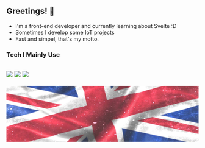 ## Greetings! 👋
- I'm a front-end developer and currently learning about Svelte :D
- Sometimes I develop some IoT projects
- Fast and simpel, that's my motto.

### Tech I Mainly Use
<img src="https://img.shields.io/badge/shadcn%2Fui-000000?style=for-the-badge&logo=shadcnui&logoColor=whit"> <img src="https://img.shields.io/badge/TypeScript-007ACC?style=for-the-badge&logo=typescript&logoColor=white"> <img src="https://img.shields.io/badge/SvelteKit-FF3E00?style=for-the-badge&logo=Svelte&logoColor=white">
-
![union-jack](img/union-jack.jpg)
